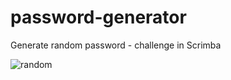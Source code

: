 # password-generator
Generate random password - challenge in Scrimba


![random](https://user-images.githubusercontent.com/112859791/209973538-8336b513-3d97-43f0-aea5-681cf4a8fa48.png)
